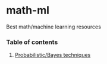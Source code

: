 # math-ml
Best math/machine learning resources


### Table of contents
1. [Probabilistic/Bayes techniques](https://github.com/krzjoa/math-ml/blob/master/proba.md) 
